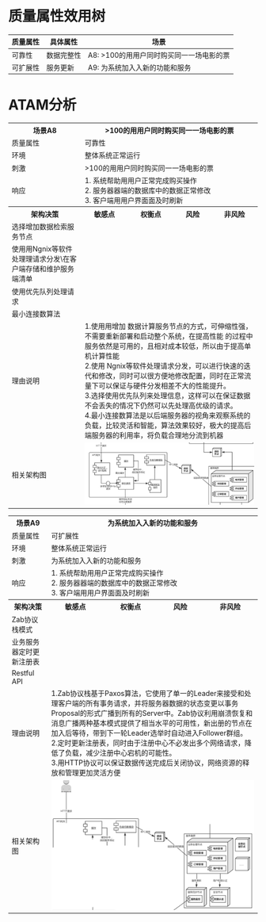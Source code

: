# 质量属性效用树
| 质量属性 | 具体属性   | 场景                                   |
| -------- | ---------- | -------------------------------------- |
| 可靠性   | 数据完整性 | A8: >100的⽤用户同时购买同⼀一场电影的票 |
| 可扩展性 | 服务更新   | A9: 为系统加⼊入新的功能和服务          |


# ATAM分析
<table>
	<tr>
		<th>场景A8</th>
		<th colspan='4'>>100的⽤用户同时购买同⼀一场电影的票</th>
	</tr>
	<tr>
		<td>质量属性</td>
		<td colspan='4'>可靠性</td>
	</tr>
	<tr>
		<td>环境</td>
		<td colspan='4'>整体系统正常运行</td>
	</tr>
	<tr>
		<td>刺激</td>
		<td colspan='4'>>100的⽤用户同时购买同⼀一场电影的票</td>
	</tr>
	<tr>
		<td>响应</td>
		<td colspan='4'>1. 系统帮助⽤用户正常完成购买操作<br/>2. 服务器器端的数据库中的数据正常修改<br/>3. 客户端⽤用户界⾯面及时刷新</td>
	</tr>
	<tr>
			<th>架构决策</th>
			<th>敏感点</th>
			<th>权衡点</th>
			<th>风险</th>
			<th>非风险</th>
	</tr>
	<tr>
		<td>选择增加数据检索服务节点</td>
		<td></td>
		<td></td>
		<td></td>
		<td></td>
	</tr>
  	<tr>
		<td>使⽤用Ngnix等软件处理理请求分发\在客户端存储和维护服务端清单</td>
		<td></td>
		<td></td>
		<td></td>
		<td></td>
	</tr>
  <tr>
		<td>使用优先队列处理请求</td>
		<td></td>
		<td></td>
		<td></td>
		<td></td>
	</tr>
  <tr>
		<td>最⼩连接数算法</td>
		<td></td>
		<td></td>
		<td></td>
		<td></td>
	</tr>
	<tr>
		<td>理由说明</td>
		<td colspan='4'>1.使⽤用增加
数据计算服务节点的方式，可伸缩性强，不需要重新部署和启动整个系统，在提⾼性能
的过程中服务依然是可用的，且相对成本较低，所以由于提高单机计算性能<br/>2.使用 Ngnix等软件处理请求分发，可以进行快速的迭代和修改，同时可以很方便地修改配置，同时在正常流量下可以保证与硬件分发相差不⼤的性能提升。<br/>3.选择使用优先队列来处理信息，这样可以在保证数据不会丢失的情况下仍然可以先处理高优级的请求。<br/>4.最小连接数算法是以后端服务器的视角来观察系统的负载，⽐较灵活和智能，算法效果较好，极⼤的提高后端服务器的利用率，将负载合理地分流到机器</td>
	</tr>
	<tr>
		<td>相关架构图</td>
		<td colspan='4'><img src='./img/A8.jpg'></img></td>
	</tr>
</table>

<table>
	<tr>
		<th>场景A9</th>
		<th colspan='4'>为系统加⼊入新的功能和服务</th>
	</tr>
	<tr>
		<td>质量属性</td>
		<td colspan='4'>可扩展性</td>
	</tr>
	<tr>
		<td>环境</td>
		<td colspan='4'>整体系统正常运行</td>
	</tr>
	<tr>
		<td>刺激</td>
		<td colspan='4'>为系统加⼊入新的功能和服务</td>
	</tr>
	<tr>
		<td>响应</td>
		<td colspan='4'>1. 系统帮助⽤用户正常完成购买操作<br/>2. 服务器器端的数据库中的数据正常修改<br/>3. 客户端⽤用户界⾯面及时刷新</td>
	</tr>
	<tr>
			<th>架构决策</th>
			<th>敏感点</th>
			<th>权衡点</th>
			<th>风险</th>
			<th>非风险</th>
	</tr>
	<tr>
		<td>Zab协议栈模式</td>
		<td></td>
		<td></td>
		<td></td>
		<td></td>
	</tr>
  	<tr>
		<td>业务服务器定时更新注册表</td>
		<td></td>
		<td></td>
		<td></td>
		<td></td>
	</tr>
  <tr>
		<td>Restful API</td>
		<td></td>
		<td></td>
		<td></td>
		<td></td>
	</tr>
	<tr>
		<td>理由说明</td>
		<td colspan='4'>1.Zab协议栈基于Paxos算法，它使用了单一的Leader来接受和处理客户端的所有事务请求，并将服务器数据的状态变更以事务Proposal的形式广播到所有的Server中。Zab协议利用崩溃恢复和消息广播两种基本模式提供了相当水平的可用性，新出册的节点在加入后等待，带到下一轮Leader选举时⾃动进入Follower群组。<br/>2.定时更新注册表，同时由于注册中心不必发出多个网络请求，降低了负载，减少注册中⼼宕机的可能性。<br/>3.用HTTP协议可以保证数据传送完成后关闭协议，网络资源的释放和管理更加灵活⽅便</td>
	</tr>
	<tr>
		<td>相关架构图</td>
		<td colspan='4'><img src='./img/A9.png'></img></td>
	</tr>
</table>
